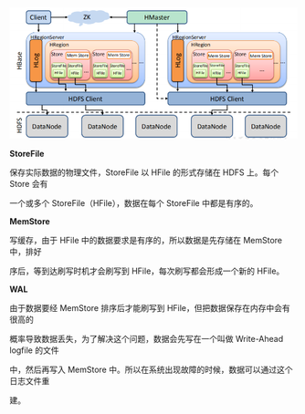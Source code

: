 

![](picc/结构图.png)



**StoreFile**

保存实际数据的物理文件，StoreFile 以 HFile 的形式存储在 HDFS 上。每个 Store 会有 

一个或多个 StoreFile（HFile），数据在每个 StoreFile 中都是有序的。 



**MemStore**

写缓存，由于 HFile 中的数据要求是有序的，所以数据是先存储在 MemStore 中，排好

序后，等到达刷写时机才会刷写到 HFile，每次刷写都会形成一个新的 HFile。 



**WAL**

由于数据要经 MemStore 排序后才能刷写到 HFile，但把数据保存在内存中会有很高的 

概率导致数据丢失，为了解决这个问题，数据会先写在一个叫做 Write-Ahead logfile 的文件 

中，然后再写入 MemStore 中。所以在系统出现故障的时候，数据可以通过这个日志文件重 

建。 